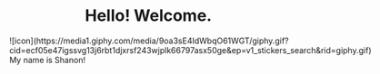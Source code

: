 # Hello! Welcome.
<div style="float:right">
    ![icon](https://media1.giphy.com/media/9oa3sE4IdWbqO61WGT/giphy.gif?cid=ecf05e47igssvg13j6rbt1djxrsf243wjplk66797asx50ge&ep=v1_stickers_search&rid=giphy.gif)
<div><span>My name is Shanon!</span>